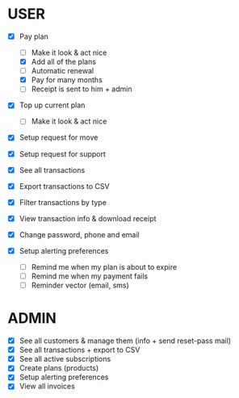 # USER

- [x] Pay plan
  - [ ] Make it look & act nice
  - [x] Add all of the plans
  - [ ] Automatic renewal
  - [x] Pay for many months
  - [ ] Receipt is sent to him + admin
- [x] Top up current plan
  - [ ] Make it look & act nice
- [x] Setup request for move
- [x] Setup request for support

- [x] See all transactions
- [x] Export transactions to CSV
- [x] Filter transactions by type
- [x] View transaction info & download receipt

- [x] Change password, phone and email
- [x] Setup alerting preferences
  - [ ] Remind me when my plan is about to expire
  - [ ] Remind me when my payment fails
  - [ ] Reminder vector (email, sms)

# ADMIN

- [x] See all customers & manage them (info + send reset-pass mail)
- [x] See all transactions + export to CSV
- [x] See all active subscriptions
- [x] Create plans (products)
- [x] Setup alerting preferences
- [x] View all invoices
